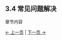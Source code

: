 ## 3.4 常见问题解决
章节内容

[← 上一页](3.3-MaintenanceandCare.md) | [下一页 → ](../4-FirstInstallAndUse/4-FirstInstallAndUse.md)
